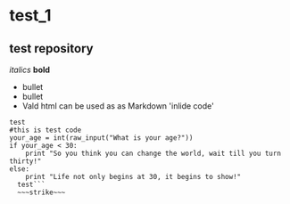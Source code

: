 # test_1
## test repository 
*italics*
**bold**
* bullet
* bullet
* Vald html can be used as as Markdown 
'inlide code'
```code block stuff
test
#this is test code
your_age = int(raw_input("What is your age?"))
if your_age < 30:
    print "So you think you can change the world, wait till you turn thirty!"
else:
    print "Life not only begins at 30, it begins to show!"
  test```
  ~~~strike~~~
